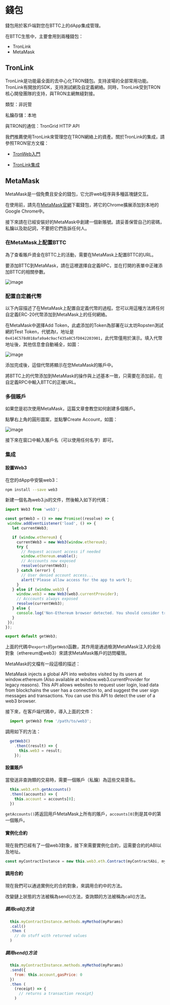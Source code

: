 # 錢包

錢包用於客戶端對您在BTTC上的dApp集成管理。

在BTTC生態中，主要會用到兩種錢包：

* TronLink
* MetaMask

## TronLink

TronLink是功能最全面的去中心化TRON錢包。支持波場的全部常用功能。 TronLink有開放的SDK，支持測試網及自定義網絡。同時，TronLink受到TRON核心開發團隊的支持，與TRON主網無縫對接。

類型：非託管

私鑰存儲：本地

與TRON的通信：TronGrid HTTP API

我們推薦使用TronLink來管理您在TRON網絡上的資產。關於TronLink的集成，請參照TRON官方文檔：

* [TronWeb入門]([https://cn.developers.tron.network/docs/%E5%85%A5%E9%97%A8_new](https://cn.developers.tron.network/docs/%E5%85%A5%E9%97%A8_new))

* [TronLink集成]([https://cn.developers.tron.network/docs/%E4%BB%8B%E7%BB%8D-2](https://cn.developers.tron.network/docs/%E4%BB%8B%E7%BB%8D-2))

## MetaMask

MetaMask是一個免費且安全的錢包，它允許web程序與多種區塊鏈交互。

在使用前，請先在[MetaMask官網](https://metamask.io/)下載錢包，將它的Chrome擴展添加到本地的Google Chrome中。

接下來請在已經安裝好的MetaMask中創建一個新賬號。請妥善保管自己的密碼，私鑰以及助記詞，不要把它們告訴任何人。

### 在MetaMask上配置BTTC

為了查看賬戶資金在BTTC上的活動，需要在MetaMask上配置BTTC的URL。

要添加BTTC到MetaMask，請在這裡選擇自定義RPC，並在打開的表單中正確添加BTTC的相關參數。

![image](../pics/wallet-rpc.png)

### 配置自定義代幣

以下內容描述了在MetaMask上配置自定義代幣的過程。您可以用這種方法將任何自定義ERC-20代幣添加到MetaMask上的任何網絡。

在MetaMask中選擇Add Token，此處添加的Token為部署在以太坊Ropsten測試網的Test Token，代號為t，地址是`0x414C578d018afa9a4c9acf435a8C5fD042203901`，此代幣僅用於演示。填入代幣地址後，其他信息會自動補全，如圖：

![image](../pics/wallet-addtoken.jpg)

添加完成後，這個代幣將顯示在您MetaMask的賬戶中。

將BTTC上的代幣添加到MetaMask的操作與上述基本一致，只需要在添加前，在自定義RPC中輸入BTTC的正確URL。

### 多個賬戶

如果您是初次使用MetaMask，這篇文章會教您如何創建多個賬戶。

點擊右上角的圓形圖案，並點擊Create Account，如圖：

![image](../pics/wallet-account.jpg)

接下來在窗口中輸入賬戶名（可以使用任何名字）即可。

### 集成

#### 設置Web3

在您的dApp中安裝web3：

```sh
npm install --save web3
```

新建一個名為web3.js的文件，然後輸入如下的代碼：

```js
import Web3 from 'web3';

const getWeb3 = () => new Promise((resolve) => {
 window.addEventListener('load', () => {
   let currentWeb3;

   if (window.ethereum) {
     currentWeb3 = new Web3(window.ethereum);
     try {
       // Request account access if needed
       window.ethereum.enable();
       // Acccounts now exposed
       resolve(currentWeb3);
     } catch (error) {
       // User denied account access...
       alert('Please allow access for the app to work');
     }
   } else if (window.web3) {
     window.web3 = new Web3(web3.currentProvider);
     // Acccounts always exposed
     resolve(currentWeb3);
   } else {
     console.log('Non-Ethereum browser detected. You should consider trying MetaMask!');
   }
 });
});

export default getWeb3;
```

上面的代碼中`exports`的`getWeb3`函數，其作用是通過檢測MetaMask注入的全局對象（ethereum或web3）來請求MetaMask賬戶的訪問權限。

MetaMask的文檔有一段這樣的描述：

MetaMask injects a global API into websites visited by its users at window.ethereum (Also available at window.web3.currentProvider for legacy reasons). This API allows websites to request user login, load data from blockchains the user has a connection to, and suggest the user sign messages and transactions. You can use this API to detect the user of a web3 browser.

接下來，在客戶端代碼中，導入上面的文件：

```js
  import getWeb3 from '/path/to/web3';
```

調用如下的方法：

```js
  getWeb3()
    .then((result) => {
      this.web3 = result;
    });
```

#### 設置賬戶

當發送非查詢類的交易時，需要一個賬戶（私鑰）為這些交易簽名。

```js
  this.web3.eth.getAccounts()
  .then((accounts) => {
    this.account = accounts[0];
  })
```

`getAccounts()`將返回用戶MetaMask上所有的賬戶，`accounts[0]`則是其中的第一個賬戶。

#### 實例化合約

現在我們已經有了一個web3對象，接下來需要實例化合約，這需要合約的ABI以及地址。

```js
const myContractInstance = new this.web3.eth.Contract(myContractAbi, myContractAddress)
```

#### 調用合約

現在我們可以通過實例化的合約對象，來調用合約中的方法。

改變鏈上狀態的方法被稱為send()方法，查詢類的方法被稱為call()方法。

##### 調用call()方法

```js
  this.myContractInstance.methods.myMethod(myParams)
  .call()
  .then (
    // do stuff with returned values
  )
```

##### 調用send()方法

```js
  this.myContractInstance.methods.myMethod(myParams)
  .send({
    from: this.account,gasPrice: 0
  })
  .then (
    (receipt) => {
      // returns a transaction receipt}
    )
```